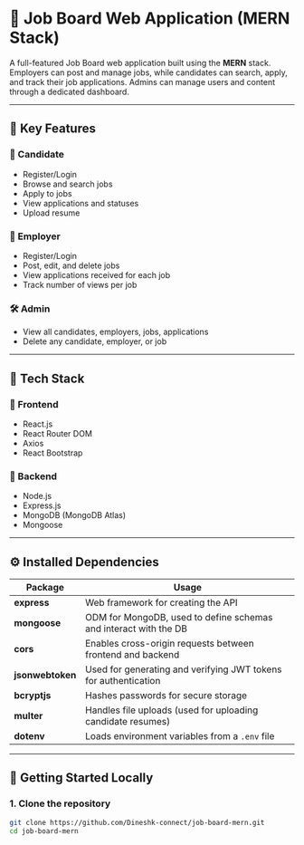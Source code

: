 # 💼 Job Board Web Application (MERN Stack)

A full-featured Job Board web application built using the **MERN** stack. Employers can post and manage jobs, while candidates can search, apply, and track their job applications. Admins can manage users and content through a dedicated dashboard.

---

## 📌 Key Features

### 👤 Candidate
- Register/Login
- Browse and search jobs
- Apply to jobs
- View applications and statuses
- Upload resume

### 🏢 Employer
- Register/Login
- Post, edit, and delete jobs
- View applications received for each job
- Track number of views per job

### 🛠️ Admin
- View all candidates, employers, jobs, applications
- Delete any candidate, employer, or job

---

## 🧱 Tech Stack

### 🔹 Frontend
- React.js
- React Router DOM
- Axios
- React Bootstrap

### 🔹 Backend
- Node.js
- Express.js
- MongoDB (MongoDB Atlas)
- Mongoose

---

## ⚙️ Installed Dependencies

| Package           | Usage                                                                 |
|------------------|-----------------------------------------------------------------------|
| **express**       | Web framework for creating the API                                    |
| **mongoose**      | ODM for MongoDB, used to define schemas and interact with the DB      |
| **cors**          | Enables cross-origin requests between frontend and backend            |
| **jsonwebtoken**  | Used for generating and verifying JWT tokens for authentication       |
| **bcryptjs**      | Hashes passwords for secure storage                                   |
| **multer**        | Handles file uploads (used for uploading candidate resumes)           |
| **dotenv**        | Loads environment variables from a `.env` file                        |

---

## 🚀 Getting Started Locally

### 1. Clone the repository
```bash
git clone https://github.com/Dineshk-connect/job-board-mern.git
cd job-board-mern
